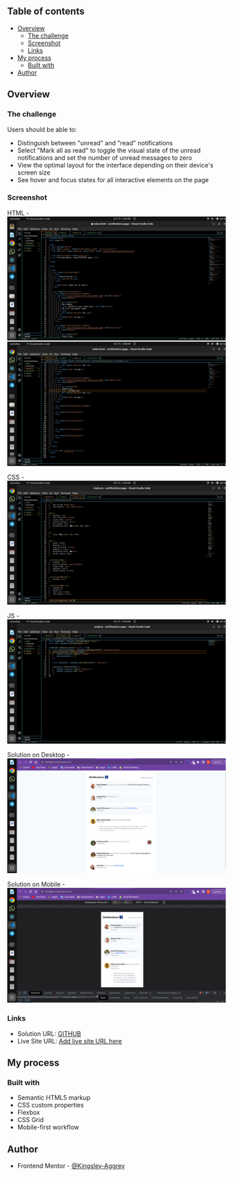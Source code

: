## Table of contents

- [Overview](#overview)
  - [The challenge](#the-challenge)
  - [Screenshot](#screenshot)
  - [Links](#links)
- [My process](#my-process)
  - [Built with](#built-with)
- [Author](#author)

## Overview

### The challenge

Users should be able to:

- Distinguish between "unread" and "read" notifications
- Select "Mark all as read" to toggle the visual state of the unread notifications and set the number of unread messages to zero
- View the optimal layout for the interface depending on their device's screen size
- See hover and focus states for all interactive elements on the page

### Screenshot

HTML -                   ![](./Screenshots/HTML1.png)
                         ![](./Screenshots/HTML2.png)

CSS  -                   ![](./Screenshots/CSS.png)

JS   -                   ![](./Screenshots/JS.png)

Solution on Desktop  -   ![](./Screenshots/solution-Desktop.png)

Solution on Mobile  -   ![](./Screenshots/solution-Mobile.png)

### Links

- Solution URL: [GITHUB](https://github.com/Kingsley-Aggrey/notifications-page)
- Live Site URL: [Add live site URL here](https://your-live-site-url.com)

## My process

### Built with

- Semantic HTML5 markup
- CSS custom properties
- Flexbox
- CSS Grid
- Mobile-first workflow


## Author

- Frontend Mentor - [@Kingsley-Aggrey](https://www.frontendmentor.io/profile/Kingsley-Aggrey)